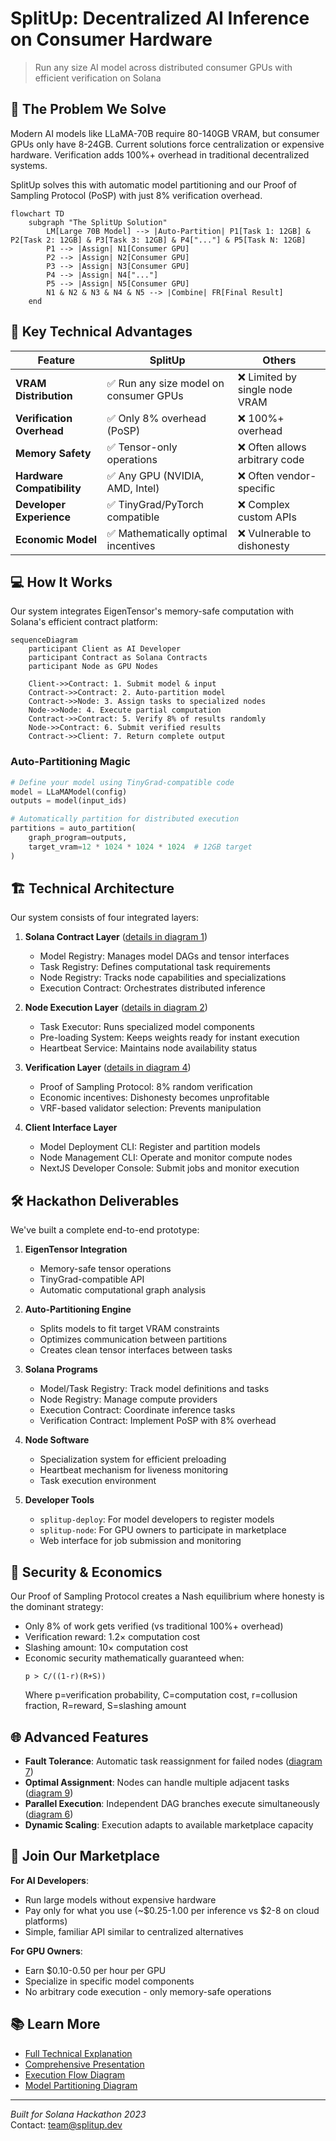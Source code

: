 # SplitUp: Decentralized AI Inference on Consumer Hardware

> Run any size AI model across distributed consumer GPUs with efficient verification on Solana

## 🚀 The Problem We Solve

Modern AI models like LLaMA-70B require 80-140GB VRAM, but consumer GPUs only have 8-24GB. Current solutions force centralization or expensive hardware. Verification adds 100%+ overhead in traditional decentralized systems.

SplitUp solves this with automatic model partitioning and our Proof of Sampling Protocol (PoSP) with just 8% verification overhead.

```mermaid
flowchart TD
    subgraph "The SplitUp Solution"
        LM[Large 70B Model] --> |Auto-Partition| P1[Task 1: 12GB] & P2[Task 2: 12GB] & P3[Task 3: 12GB] & P4["..."] & P5[Task N: 12GB]
        P1 --> |Assign| N1[Consumer GPU]
        P2 --> |Assign| N2[Consumer GPU]
        P3 --> |Assign| N3[Consumer GPU]
        P4 --> |Assign| N4["..."]
        P5 --> |Assign| N5[Consumer GPU]
        N1 & N2 & N3 & N4 & N5 --> |Combine| FR[Final Result]
    end
```

## 🔑 Key Technical Advantages

| Feature | SplitUp | Others |
|---------|---------|--------|
| **VRAM Distribution** | ✅ Run any size model on consumer GPUs | ❌ Limited by single node VRAM |
| **Verification Overhead** | ✅ Only 8% overhead (PoSP) | ❌ 100%+ overhead |
| **Memory Safety** | ✅ Tensor-only operations | ❌ Often allows arbitrary code |
| **Hardware Compatibility** | ✅ Any GPU (NVIDIA, AMD, Intel) | ❌ Often vendor-specific |
| **Developer Experience** | ✅ TinyGrad/PyTorch compatible | ❌ Complex custom APIs |
| **Economic Model** | ✅ Mathematically optimal incentives | ❌ Vulnerable to dishonesty |

## 💻 How It Works

Our system integrates EigenTensor's memory-safe computation with Solana's efficient contract platform:

```mermaid
sequenceDiagram
    participant Client as AI Developer
    participant Contract as Solana Contracts
    participant Node as GPU Nodes
    
    Client->>Contract: 1. Submit model & input
    Contract->>Contract: 2. Auto-partition model
    Contract->>Node: 3. Assign tasks to specialized nodes
    Node->>Node: 4. Execute partial computation
    Contract->>Contract: 5. Verify 8% of results randomly
    Node->>Contract: 6. Submit verified results
    Contract->>Client: 7. Return complete output
```

### Auto-Partitioning Magic

```python
# Define your model using TinyGrad-compatible code
model = LLaMAModel(config)
outputs = model(input_ids)

# Automatically partition for distributed execution
partitions = auto_partition(
    graph_program=outputs, 
    target_vram=12 * 1024 * 1024 * 1024  # 12GB target
)
```

## 🏗️ Technical Architecture

Our system consists of four integrated layers:

1. **Solana Contract Layer** ([details in diagram 1](diagrams/1_deployment.md))
   - Model Registry: Manages model DAGs and tensor interfaces
   - Task Registry: Defines computational task requirements
   - Node Registry: Tracks node capabilities and specializations
   - Execution Contract: Orchestrates distributed inference

2. **Node Execution Layer** ([details in diagram 2](diagrams/2_node-configuration.md))
   - Task Executor: Runs specialized model components
   - Pre-loading System: Keeps weights ready for instant execution
   - Heartbeat Service: Maintains node availability status

3. **Verification Layer** ([details in diagram 4](diagrams/4-PoSP.md))
   - Proof of Sampling Protocol: 8% random verification
   - Economic incentives: Dishonesty becomes unprofitable
   - VRF-based validator selection: Prevents manipulation

4. **Client Interface Layer**
   - Model Deployment CLI: Register and partition models
   - Node Management CLI: Operate and monitor compute nodes
   - NextJS Developer Console: Submit jobs and monitor execution

## 🛠️ Hackathon Deliverables

We've built a complete end-to-end prototype:

1. **EigenTensor Integration**
   - Memory-safe tensor operations
   - TinyGrad-compatible API
   - Automatic computational graph analysis

2. **Auto-Partitioning Engine**
   - Splits models to fit target VRAM constraints
   - Optimizes communication between partitions
   - Creates clean tensor interfaces between tasks

3. **Solana Programs**
   - Model/Task Registry: Track model definitions and tasks
   - Node Registry: Manage compute providers
   - Execution Contract: Coordinate inference tasks
   - Verification Contract: Implement PoSP with 8% overhead

4. **Node Software**
   - Specialization system for efficient preloading
   - Heartbeat mechanism for liveness monitoring
   - Task execution environment

5. **Developer Tools**
   - `splitup-deploy`: For model developers to register models
   - `splitup-node`: For GPU owners to participate in marketplace
   - Web interface for job submission and monitoring

## 🔐 Security & Economics

Our Proof of Sampling Protocol creates a Nash equilibrium where honesty is the dominant strategy:

- Only 8% of work gets verified (vs traditional 100%+ overhead)
- Verification reward: 1.2× computation cost
- Slashing amount: 10× computation cost
- Economic security mathematically guaranteed when:
  ```
  p > C/((1-r)(R+S))
  ```
  Where p=verification probability, C=computation cost, r=collusion fraction, R=reward, S=slashing amount

## 🌐 Advanced Features

- **Fault Tolerance**: Automatic task reassignment for failed nodes ([diagram 7](diagrams/7.md))
- **Optimal Assignment**: Nodes can handle multiple adjacent tasks ([diagram 9](diagrams/9.md))
- **Parallel Execution**: Independent DAG branches execute simultaneously ([diagram 6](diagrams/6.md))
- **Dynamic Scaling**: Execution adapts to available marketplace capacity

## 👥 Join Our Marketplace

**For AI Developers**:
- Run large models without expensive hardware
- Pay only for what you use (~$0.25-1.00 per inference vs $2-8 on cloud platforms)
- Simple, familiar API similar to centralized alternatives

**For GPU Owners**:
- Earn $0.10-0.50 per hour per GPU
- Specialize in specific model components
- No arbitrary code execution - only memory-safe operations

## 📚 Learn More

- [Full Technical Explanation](technical.md)
- [Comprehensive Presentation](presentation.md)
- [Execution Flow Diagram](diagrams/3.md)
- [Model Partitioning Diagram](diagrams/1.md)

---

*Built for Solana Hackathon 2023*  
Contact: team@splitup.dev
